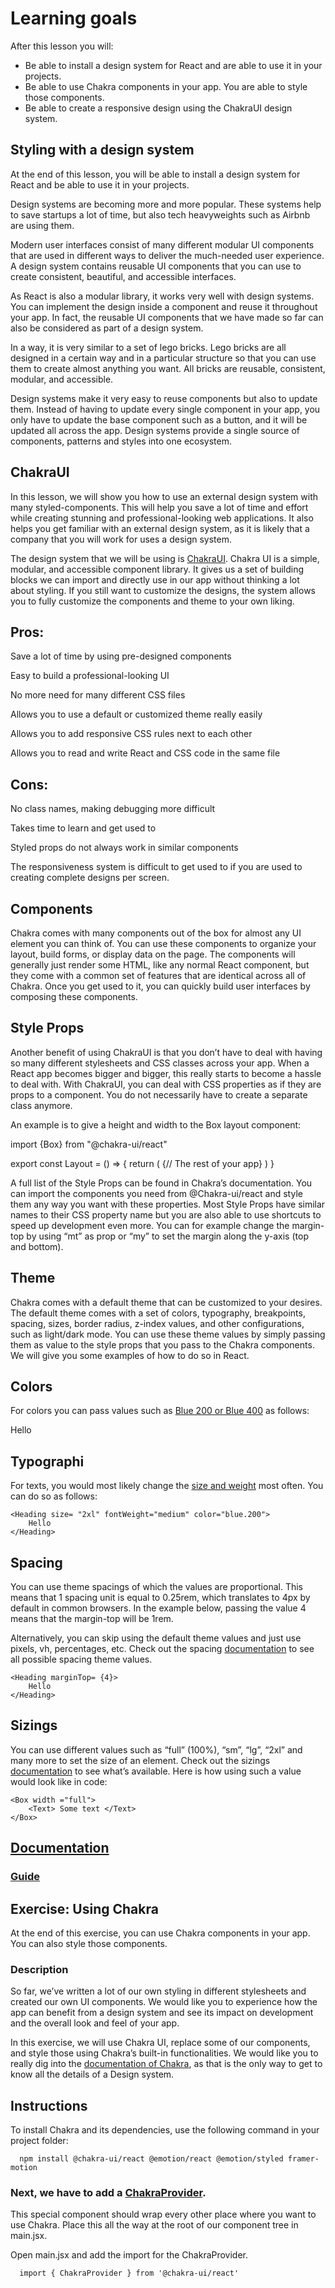# Learning goals

After this lesson you will:
- Be able to install a design system for React and are able to use it in your projects.
- Be able to use Chakra components in your app. You are able to style those components.
- Be able to create a responsive design using the ChakraUI design system.

## Styling with a design system
At the end of this lesson, you will be able to install a design system for React and be able to use it in your projects.

Design systems are becoming more and more popular. These systems help to save startups a lot of time, but also tech heavyweights such as Airbnb are using them. 

Modern user interfaces consist of many different modular UI components that are used in different ways to deliver the much-needed user experience. A design system contains reusable UI components that you can use to create consistent, beautiful, and accessible interfaces. 

As React is also a modular library, it works very well with design systems. You can implement the design inside a component and reuse it throughout your app. In fact, the reusable UI components that we have made so far can also be considered as part of a design system. 

In a way, it is very similar to a set of lego bricks. Lego bricks are all designed in a certain way and in a particular structure so that you can use them to create almost anything you want. All bricks are reusable, consistent, modular, and accessible.

Design systems make it very easy to reuse components but also to update them. Instead of having to update every single component in your app, you only have to update the base component such as a button, and it will be updated all across the app. Design systems provide a single source of components, patterns and styles into one ecosystem. 

## ChakraUI

In this lesson, we will show you how to use an external design system with many styled-components. This will help you save a lot of time and effort while creating stunning and professional-looking web applications. It also helps you get familiar with an external design system, as it is likely that a company that you will work for uses a design system. 

The design system that we will be using is [ChakraUI](https://qag99.online/school/hvtrs8%2F-cjairc-wi%2Ccmm-). Chakra UI is a simple, modular, and accessible component library. It gives us a set of building blocks we can import and directly use in our app without thinking a lot about styling. If you still want to customize the designs, the system allows you to fully customize the components and theme to your own liking.

## Pros:

Save a lot of time by using pre-designed components

Easy to build a professional-looking UI

No more need for many different CSS files

Allows you to use a default or customized theme really easily

Allows you to add responsive CSS rules next to each other

Allows you to read and write React and CSS code in the same file

## Cons:

No class names, making debugging more difficult

Takes time to learn and get used to 

Styled props do not always work in similar components

The responsiveness system is difficult to get used to if you are used to creating complete designs per screen.

## Components

Chakra comes with many components out of the box for almost any UI element you can think of. You can use these components to organize your layout, build forms, or display data on the page. The components will generally just render some HTML, like any normal React component, but they come with a common set of features that are identical across all of Chakra. Once you get used to it, you can quickly build user interfaces by composing these components. 

## Style Props

Another benefit of using ChakraUI is that you don’t have to deal with having so many different stylesheets and CSS classes across your app. When a React app becomes bigger and bigger, this really starts to become a hassle to deal with. With ChakraUI, you can deal with CSS properties as if they are props to a component. You do not necessarily have to create a separate class anymore. 

An example is to give a height and width to the Box layout component:

  import {Box} from "@chakra-ui/react"

  export const Layout = () => {
    return (
      <Box width="100%" height="100%">
        {// The rest of your app}
      </Box>
      )
  }
  
A full list of the Style Props can be found in Chakra’s documentation. You can import the components you need from @Chakra-ui/react and style them any way you want with these properties. Most Style Props have similar names to their CSS property name but you are also able to use shortcuts to speed up development even more. You can for example change the margin-top by using “mt” as prop or “my” to set the margin along the y-axis (top and bottom).

## Theme

Chakra comes with a default theme that can be customized to your desires. 
The default theme comes with a set of colors, typography, breakpoints, spacing, sizes, border radius, z-index values, and other configurations, such as light/dark mode.
You can use these theme values by simply passing them as value to the style props that you pass to the Chakra components. We will give you some examples of how to do so in React.

## Colors

For colors you can pass values such as [Blue 200 or Blue 400](https://qag99.online/school/hvtrs8%2F-cjairc-wi%2Ccmm-dmcq%2Fqt%7Blgd%2Fs%7Bsveo%2Fvhgmg%23%60lwe) as follows:

  <Heading color= "blue.200">
    Hello
  </Heading>
  
 ## Typographi
 
 For texts, you would most likely change the [size and weight](https://qag99.online/school/hvtrs8%2F-cjairc-wi%2Ccmm-dmcq%2Fqt%7Blgd%2Fs%7Bsveo%2Fvhgmg%23vyroercpjy) most often. You can do so as follows: 
 
    <Heading size= "2xl" fontWeight="medium" color="blue.200">
        Hello
    </Heading>
    
## Spacing
  
You can use theme spacings of which the values are proportional. This means that 1 spacing unit is equal to 0.25rem, which translates to 4px by default in common browsers. In the example below, passing the value 4 means that the margin-top will be 1rem.

Alternatively, you can skip using the default theme values and just use pixels, vh, percentages, etc. Check out the spacing [documentation](https://qag99.online/school/hvtrs8%2F-cjairc-wi%2Ccmm-dmcq%2Fqt%7Blgd%2Fs%7Bsveo%2Fvhgmg%23qpcckne) to see all possible spacing theme values.

    <Heading marginTop= {4}>
        Hello
    </Heading>
    
## Sizings

You can use different values such as “full” (100%), “sm”, “lg”, “2xl” and many more to set the size of an element. Check out the sizings [documentation](https://qag99.online/school/hvtrs8%2F-cjairc-wi%2Ccmm-dmcq%2Fqt%7Blgd%2Fs%7Bsveo%2Fvhgmg%23qixeq) to see what’s available. Here is how using such a value would look like in code:

    <Box width ="full">
        <Text> Some text </Text>
    </Box>
    
## [Documentation](https://qag99.online/school/hvtrs8%2F-cjairc-wi%2Ccmm-dmcq%2Fqt%7Blgd%2Fs%7Bsveo%2Fvhgmg)
### [Guide](https://qag99.online/school/hvtrs8%2F-cjairc-wi%2Ccmm-ggtvilg%2Fsvaptgd-vktg-eukdg%231-auqtmmkzkne-vhgmg-mpvimncl)

## Exercise: Using Chakra
At the end of this exercise, you can use Chakra components in your app. You can also style those components.

### Description

So far, we’ve written a lot of our own styling in different stylesheets and created our own UI components. We would like you to experience how the app can benefit from a design system and see its impact on development and the overall look and feel of your app.

In this exercise, we will use Chakra UI, replace some of our components, and style those using Chakra’s built-in functionalities. We would like you to really dig into the [documentation of Chakra](https://qag99.online/school/hvtrs8%2F-cjairc-wi%2Ccmm-dmcq%2Fqt%7Blgd%2Fs%7Bsveo%2Fqt%7Blg-rrmpq), as that is the only way to get to know all the details of a Design system. 

## Instructions


To install Chakra and its dependencies, use the following command in your project folder:

      npm install @chakra-ui/react @emotion/react @emotion/styled framer-motion
   
### Next, we have to add a [ChakraProvider](https://qag99.online/school/hvtrs8%2F-cjairc-wi%2Ccmm-ggtvilg%2Fsvaptgd-vktg-eukdg%230-rrmvkdgr%2Fsgtwp). 

This special component should wrap every other place where you want to use Chakra. Place this all the way at the root of our component tree in main.jsx.

Open main.jsx and add the import for the ChakraProvider. 

      import { ChakraProvider } from '@chakra-ui/react'
      
      


